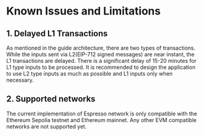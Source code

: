 # Known Issues and Limitations

## 1. Delayed L1 Transactions
As mentioned in the guide architecture, there are two types of transactions. While the inputs sent via L2(EIP-712 signed messages) are near instant, the L1 transactions are delayed. There is a significant delay of 15-20 minutes for L1 type inputs to be processed. It is recommended to design the application to use L2 type inputs as much as possible and L1 inputs only when necessary.

## 2. Supported networks
The current implementation of Espresso network is only compatible with the Ethereum Sepolia testnet and Ethereum mainnet. Any other EVM compatible networks are not supported yet.


